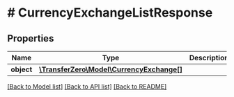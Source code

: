 # # CurrencyExchangeListResponse

## Properties

Name | Type | Description | Notes
------------ | ------------- | ------------- | -------------
**object** | [**\TransferZero\Model\CurrencyExchange[]**](CurrencyExchange.md) |  | [optional] 

[[Back to Model list]](../../README.md#documentation-for-models) [[Back to API list]](../../README.md#documentation-for-api-endpoints) [[Back to README]](../../README.md)


